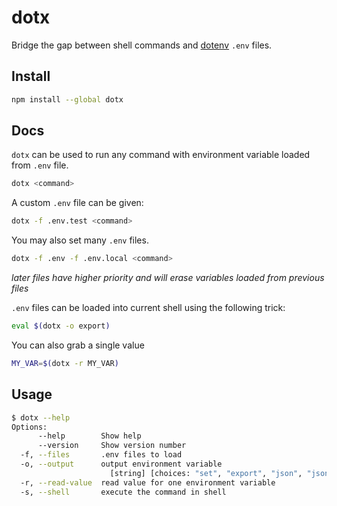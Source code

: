# dotx

Bridge the gap between shell commands and [dotenv](https://www.npmjs.com/package/dotenv) `.env` files.

## Install

```bash
npm install --global dotx
```

## Docs

`dotx` can be used to run any command with environment variable loaded from `.env` file.

```bash
dotx <command>
```

A custom `.env` file can be given:

```bash
dotx -f .env.test <command>
```

You may also set many `.env` files.

```bash
dotx -f .env -f .env.local <command>
```

*later files have higher priority and will erase variables loaded from previous files*

`.env` files can be loaded into current shell using the following trick:

```bash
eval $(dotx -o export)
```

You can also grab a single value

```bash
MY_VAR=$(dotx -r MY_VAR)
```

## Usage

```bash
$ dotx --help
Options:
      --help        Show help                                          [boolean]
      --version     Show version number                                [boolean]
  -f, --files       .env files to load                                   [array]
  -o, --output      output environment variable
                      [string] [choices: "set", "export", "json", "json-pretty"]
  -r, --read-value  read value for one environment variable             [string]
  -s, --shell       execute the command in shell                       [boolean]
```
